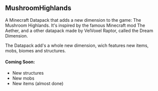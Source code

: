 ## MushroomHighlands
A Minecraft Datapack that adds a new dimension to the game: The Mushroom Highlands. It's inspired by the famous Minecraft mod The Aether, and a other datapack made by VelVoxel Raptor, called the Dream Dimension.

The Datapack add's a whole new dimension, wich features new items, mobs, biomes and structures.

#### Coming Soon:
- New structures
- New mobs
- New items (almost done)

